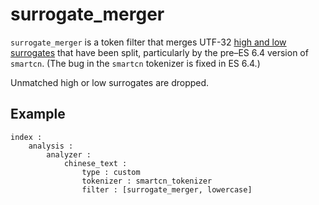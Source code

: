 surrogate_merger
================

`surrogate_merger` is a token filter that merges UTF-32 [high and low
surrogates](https://en.wikipedia.org/wiki/Universal_Character_Set_characters#Surrogates) that
have been split, particularly by the pre–ES 6.4 version of `smartcn`. (The bug in the `smartcn`
tokenizer is fixed in ES 6.4.)

Unmatched high or low surrogates are dropped.


Example
-------
```
index :
    analysis :
        analyzer :
            chinese_text :
                type : custom
                tokenizer : smartcn_tokenizer
                filter : [surrogate_merger, lowercase]
```
